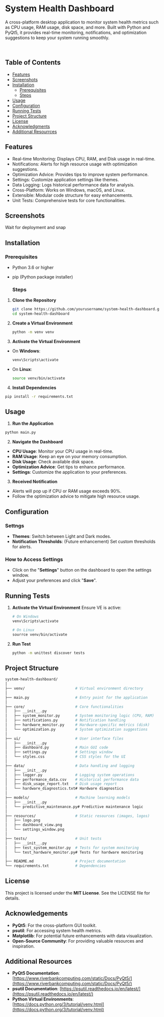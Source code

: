 <h1>System Health Dashboard</h1>    
<p>A cross-platform desktop application to monitor system health metrics such as CPU usage, RAM usage, disk space, and more. Built with Python and PyQt5, it provides real-time monitoring, notifications, and optimization suggestions to keep your system running smoothly.</p><br>

## Table of Contents

- [Features](#features)
- [Screenshots](#screenshots)
- [Installation](#installation)
  - [Prerequisites](#prerequisites)
  - [Steps](#steps)
- [Usage](#usage)
- [Configuration](#configuration)
- [Running Tests](#running-tests)
- [Project Structure](#project-structure)
- [License](#license)
- [Acknowledgments](#acknowledgments)
- [Additional Resourrces](#additionalresources)


## Features
<ul>
  <li>Real-time Monitoring: Displays CPU, RAM, and Disk usage in real-time.</li>
  <li>Notifications: Alerts for high resource usage with optimization suggestions.</li>
  <li>Optimization Advice: Provides tips to improve system performance.</li>
  <li>Settings: Customize application settings like themes.</li>
  <li>Data Logging: Logs historical performance data for analysis.</li>
  <li>Cross-Platform: Works on Windows, macOS, and Linux.</li>
  <li>Extensible: Modular code structure for easy enhancements.</li>
  <li>Unit Tests: Comprehensive tests for core functionalities.</li>
</ul>


## Screenshots
  Wait for deployment and snap


## Installation

  ### Prerequisites

- Python 3.6 or higher
- pip (Python package installer)

  ### Steps

1. **Clone the Repository**

   ```bash
   git clone https://github.com/yourusername/system-health-dashboard.git
   cd system-health-dashboard

2. **Create a Virtual Environment**

   ```bash
   python -m venv venv

3. **Activate the Virtual Environment**

- On **Windows**:

   ```bash
   venv\Scripts\activate
   ```
   
- On **Linux**:

  ```bash
  source venv/bin/activate
  ```
  
4. **Install Dependencies**
  ```bash
  pip install -r requirements.txt
  ```
## Usage

1. **Run the Application**
  ```bash
  python main.py
  ```

2. **Navigate the Dashboard**
  - **CPU Usage**: Monitor your CPU usage in real-time.
  - **RAM Usage**: Keep an eye on your memory consumption.
  - **Disk Usage**: Check available disk space.
  - **Optimization Advice**: Get tips to enhance performance.
  - **Settings**: Customize the application to your preferences.

3. **Received Notification**
  - Alerts will pop up if CPU or RAM usage exceeds 90%.
  - Follow the optimization advice to mitigate high resource usage.



## Configuration

  ### Settngs
  - **Themes**: Switch between Light and Dark modes.
  - **Notification Thresholds**: (Future enhancement) Set custom thresholds for alerts.

  ### How to Access Settings
  - Click on the "**Settings**" button on the dashboard to open the settings window.
  - Adjust your preferences and click "**Save**".

## Running Tests
1. **Activate the Virtual Environment**
    Ensure VE is active:
   ```bash
   # On Windows
   venv\Scripts\activate

   # On Linux
   sourrce venv/bin/activate
   ```
2. **Run Test**
   ```bash
   python -m unittest discover tests
   ```

## Project Structure

```bash
system-health-dashboard/
│
├── venv/                       # Virtual environment directory
│
├── main.py                     # Entry point for the application
│
├── core/                       # Core functionalities
│   ├── __init__.py
│   ├── system_monitor.py       # System monitoring logic (CPU, RAM)
│   ├── notifications.py        # Notification handling
│   ├── hardware_monitor.py     # Hardware-specific metrics (disk)
│   └── optimization.py         # System optimization suggestions
│
├── ui/                         # User interface files
│   ├── __init__.py
│   ├── dashboard.py            # Main GUI code
│   ├── settings.py             # Settings window
│   └── styles.css              # CSS styles for the UI
│
├── data/                       # Data handling and logging
│   ├── __init__.py
│   ├── logger.py               # Logging system operations
│   ├── performance_data.csv    # Historical performance data
│   ├── disk_usage_report.txt   # Disk usage report
│   └── hardware_diagnostics.txt# Hardware diagnostics
│
├── models/                     # Machine learning models
│   ├── __init__.py
│   └── predictive_maintenance.py# Predictive maintenance logic
│
├── resources/                  # Static resources (images, logos)
│   ├── logo.png
│   ├── dashboard_view.png
│   └── settings_window.png
│
├── tests/                      # Unit tests
│   ├── __init__.py
│   ├── test_system_monitor.py  # Tests for system monitoring
│   └── test_hardware_monitor.py# Tests for hardware monitoring
│
├── README.md                   # Project documentation
└── requirements.txt            # Dependencies
```

## License
This project is licensed under the **MIT License**. See the LICENSE file for details.

## Acknowledgements
- **PyQt5**: For the cross-platform GUI toolkit.
- **psutil**: For accessing system health metrics.
- **Matplotlib**: For potential future enhancements with data visualization.
- **Open-Source Community**: For providing valuable resources and inspiration.

## Additional Resources

- **PyQt5 Documentation**: [https://www.riverbankcomputing.com/static/Docs/PyQt5/](https://www.riverbankcomputing.com/static/Docs/PyQt5/)
- **psutil Documentation**: [https://psutil.readthedocs.io/en/latest/](https://psutil.readthedocs.io/en/latest/)
- **Python Virtual Environments**: [https://docs.python.org/3/tutorial/venv.html](https://docs.python.org/3/tutorial/venv.html)
